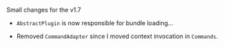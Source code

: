 Small changes for the v1.7

- `AbstractPlugin` is now responsible for bundle loading...

- Removed `CommandAdapter` since I moved context invocation in `Commands`.
